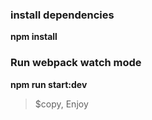 ### install dependencies

**npm install**

### Run webpack watch mode

**npm run start:dev**

>$copy, Enjoy

